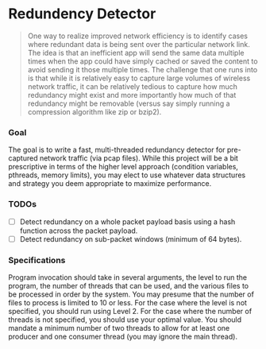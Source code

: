 # Redundency Detector

> One way to realize improved network efficiency is to identify cases where redundant data is being sent over the 
> particular network link. The idea is that an inefficient app will send the same data multiple times when the app 
> could have simply cached or saved the content to avoid sending it those multiple times. The challenge that one runs 
> into is that while it is relatively easy to capture large volumes of wireless network traffic, it can be relatively 
> tedious to capture how much redundancy might exist and more importantly
> how much of that redundancy might be removable (versus say simply running a compression algorithm like zip or bzip2).

### Goal
The goal is to write a fast, multi-threaded redundancy detector for pre-captured network traffic (via pcap files). 
While this project will be a bit prescriptive in terms of the higher level approach (condition variables, pthreads, 
memory limits), you may elect to use whatever data structures and strategy you deem appropriate to maximize performance.


### TODOs
- [ ] Detect redundancy on a whole packet payload basis using a hash function across the packet payload.
- [ ] Detect redundancy on sub-packet windows (minimum of 64 bytes).

### Specifications 
Program invocation should take in several arguments, the level to run the program, the number of threads that can be used, and the various files to be processed in order by the system. You may presume that the number of files to process is limited to 10 or less. For the case where the level is not specified, you should run using Level 2. For the case where the number of threads is not specified, you should use your optimal value. You should mandate a minimum number of two threads to allow for at least one producer and one consumer thread (you may ignore the main thread).
